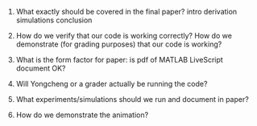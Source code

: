 1.	What exactly should be covered in the final paper?
intro
derivation
simulations
conclusion

1. How do we verify that our code is working correctly? How do we demonstrate (for grading purposes) that our code is working?
2.	What is the form factor for paper: is pdf of MATLAB LiveScript document OK?
3.	Will Yongcheng or a grader actually be running the code?
4.	What experiments/simulations should we run and document in paper?
5.	How do we demonstrate the animation?
